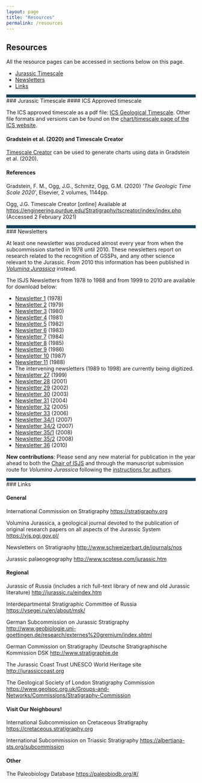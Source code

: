 ```yaml
---
layout: page
title: "Resources"
permalink: /resources
---
```

## Resources
All the resource pages can be accessed in sections below on this page.

* [Jurassic Timescale](#jurassic-timescale)
* [Newsletters](#newsletters)
* [Links](#links)


<div style="height:8px; width:100%; background-color:#14425A; display:block;">&nbsp;</div>
### Jurassic Timescale
#### ICS Approved timescale

The ICS approved timescale as a pdf file: [ICS Geological Timescale](files/ics-geologicaltimescale2015-01.pdf). Other file formats and versions can be found on the [chart/timescale page of the ICS website](https://stratigraphy.org/chart).

#### Gradstein et al. (2020) and Timescale Creator

[Timescale Creator](https://engineering.purdue.edu/Stratigraphy/tscreator/index/index.php) can be used to generate charts using data in Gradstein et al. (2020). 

#### References

Gradstein, F. M., Ogg, J.G., Schmitz, Ogg, G.M. (2020) _‘The Geologic Time Scale 2020′_, Elsevier, 2 volumes, 1144pp.

Ogg, J.G. Timescale Creator [online] Available at <https://engineering.purdue.edu/Stratigraphy/tscreator/index/index.php> (Accessed 2 February 2021)

<div style="height:8px; width:100%; background-color:#14425A; display:block;">&nbsp;</div>
### Newsletters

At least one newsletter was produced almost every year from when the subcommission started in 1978 until 2010. These newsletters report on research related to the recognition of GSSPs, and any other science relevant to the Jurassic. From 2010 this information has been published in _[Volumina Jurassica](https://vjs.pgi.gov.pl)_ instead.

The ISJS Newsletters from 1978 to 1988 and from 1999 to 2010 are available for download below:


* [Newsletter 1](files/isjs-newsletter-no-1.pdf) (1978)
* [Newsletter 2](files/isjs-newsletter-no-2.pdf) (1979)
* [Newsletter 3](files/isjs-newsletter-no-3.pdf) (1980)
* [Newsletter 4](files/isjs-newsletter-no-4.pdf) (1981)
* [Newsletter 5](files/isjs-newsletter-no-5.pdf) (1982)
* [Newsletter 6](files/isjs-newsletter-no-6.pdf) (1983)
* [Newsletter 7](files/isjs-newsletter-no-7.pdf) (1984)
* [Newsletter 8](files/isjs-newsletter-no-8.pdf) (1985)
* [Newsletter 9](files/isjs-newsletter-no-9.pdf) (1986)
* [Newsletter 10](files/isjs-newsletter-no-10.pdf) (1987)
* [Newsletter 11](files/isjs-newsletter-no-11.pdf) (1988)
* The intervening newsletters (1989 to 1998) are currently being digitized.
* [Newsletter 27](files/isjs-newsletter-no-27.pdf) (1999)
* [Newsletter 28](files/isjs-newsletter-no-28.pdf) (2001)
* [Newsletter 29](files/isjs-newsletter-no-29.pdf) (2002)
* [Newsletter 30](files/isjs-newsletter-no-30.pdf) (2003)
* [Newsletter 31](files/isjs-newsletter-no-31.pdf) (2004)
* [Newsletter 32](files/isjs-newsletter-no-32.pdf) (2005)
* [Newsletter 33](files/isjs-newsletter-no-33.pdf) (2006)
* [Newsletter 34/1](files/isjs-newsletter-no-34-1.pdf) (2007)
* [Newsletter 34/2](files/isjs-newsletter-no-34-2.pdf) (2007)
* [Newsletter 35/1](files/isjs-newsletter-no-35-1.pdf) (2008)
* [Newsletter 35/2](files/isjs-newsletter-no-35-2.pdf) (2008)
* [Newsletter 36](files/isjs-newsletter-no-36.pdf) (2010)

**New contributions**: Please send any new material for publication in the year ahead to both the [Chair of ISJS](http://www.open.ac.uk/people/alc8#tab1) and through the manuscript submission route for _Volumina Jurassica_ following the [instructions for authors](https://vjs.pgi.gov.pl/about/submissions).

<div style="height:8px; width:100%; background-color:#14425A; display:block;">&nbsp;</div>
### Links

#### General

International Commission on Stratigraphy <https://stratigraphy.org>

Volumina Jurassica, a geological journal devoted to the publication of original research papers on all aspects of the Jurassic System <https://vjs.pgi.gov.pl/>

Newsletters on Stratigraphy <http://www.schweizerbart.de/journals/nos>

Jurassic palaeogeography <http://www.scotese.com/jurassic.htm>

#### Regional

Jurassic of Russia (includes a rich full-text library of new and old Jurassic literature) <http://jurassic.ru/eindex.htm>

Interdepartmental Stratigraphic Committee of Russia <https://vsegei.ru/en/about/msk/>

German Subcommission on Jurassic Stratigraphy <http://www.geobiologie.uni-goettingen.de/research/externes%20gremium/index.shtml>

German Commission on Stratigraphy (Deutsche Stratigraphische Kommission DSK <http://www.stratigraphie.de>

The Jurassic Coast Trust UNESCO World Heritage site <http://jurassiccoast.org>

The Geological Society of London Stratigraphy Commission <https://www.geolsoc.org.uk/Groups-and-Networks/Commissions/Stratigraphy-Commission>

#### Visit Our Neighbours!

International Subcommission on Cretaceous Stratigraphy <https://cretaceous.stratigraphy.org>

International Subcommission on Triassic Stratigraphy <https://albertiana-sts.org/subcommission>

#### Other

The Paleobiology Database <https://paleobiodb.org/#/>
